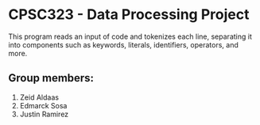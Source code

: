 # CPSC323 - Data Processing Project
This program reads an input of code and tokenizes each line, separating it into components such as keywords, literals, identifiers, operators, and more.

## Group members:
1. Zeid Aldaas
2. Edmarck Sosa
3. Justin Ramirez
